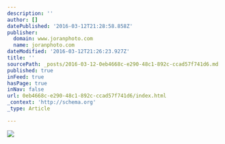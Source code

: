 ```yaml
---
description: ''
author: []
datePublished: '2016-03-12T21:28:58.858Z'
publisher:
  domain: www.joranphoto.com
  name: joranphoto.com
dateModified: '2016-03-12T21:26:23.927Z'
title: ''
sourcePath: _posts/2016-03-12-0eb4668c-e290-48c1-892c-ccad57f741d6.md
published: true
inFeed: true
hasPage: true
inNav: false
url: 0eb4668c-e290-48c1-892c-ccad57f741d6/index.html
_context: 'http://schema.org'
_type: Article

---
```

![](http://static1.squarespace.com/static/551e3cfde4b06dcd025eadc2/56074591e4b0829832ab894e/56d60cc9da5d42218912b3d9/1456868559740/?format=500w)